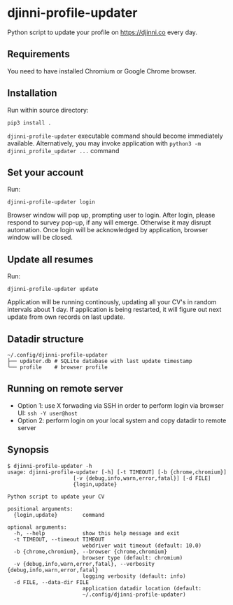 djinni-profile-updater
=============

Python script to update your profile on https://djinni.co every day.

## Requirements 

You need to have installed Chromium or Google Chrome browser.

## Installation

Run within source directory:

`pip3 install .`

`djinni-profile-updater` executable command should become immediately available. Alternatively, you may invoke application with `python3 -m djinni_profile_updater ...` command

## Set your account

Run:

```
djinni-profile-updater login
```

Browser window will pop up, prompting user to login. After login, please respond to survey pop-up, if any will emerge. Otherwise it may disrupt automation. Once login will be acknowledged by application, browser window will be closed.

## Update all resumes

Run:

```
djinni-profile-updater update
```

Application will be running continously, updating all your CV's in random intervals about 1 day. If application is being restarted, it will figure out next update from own records on last update.

## Datadir structure

```
~/.config/djinni-profile-updater
├── updater.db # SQLite database with last update timestamp
└── profile    # browser profile
```

## Running on remote server

* Option 1: use X forwading via SSH in order to perform login via browser UI: `ssh -Y user@host`
* Option 2: perform login on your local system and copy datadir to remote server

## Synopsis

```
$ djinni-profile-updater -h
usage: djinni-profile-updater [-h] [-t TIMEOUT] [-b {chrome,chromium}]
                     [-v {debug,info,warn,error,fatal}] [-d FILE]
                     {login,update}

Python script to update your CV

positional arguments:
  {login,update}        command

optional arguments:
  -h, --help            show this help message and exit
  -t TIMEOUT, --timeout TIMEOUT
                        webdriver wait timeout (default: 10.0)
  -b {chrome,chromium}, --browser {chrome,chromium}
                        browser type (default: chromium)
  -v {debug,info,warn,error,fatal}, --verbosity {debug,info,warn,error,fatal}
                        logging verbosity (default: info)
  -d FILE, --data-dir FILE
                        application datadir location (default:
                        ~/.config/djinni-profile-updater)
```
